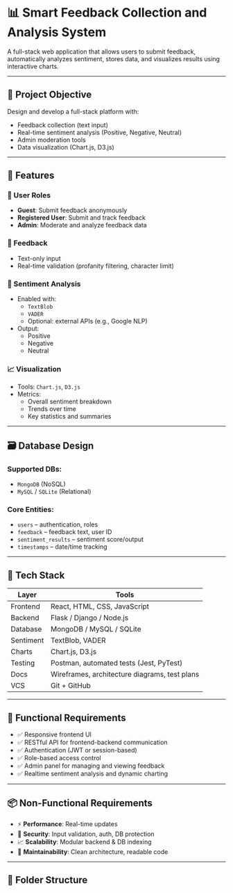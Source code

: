 # 📊 Smart Feedback Collection and Analysis System

A full-stack web application that allows users to submit feedback, automatically analyzes sentiment, stores data, and visualizes results using interactive charts.

---

## 🧭 Project Objective

Design and develop a full-stack platform with:
- Feedback collection (text input)
- Real-time sentiment analysis (Positive, Negative, Neutral)
- Admin moderation tools
- Data visualization (Chart.js, D3.js)

---

## 🧩 Features

### 👤 User Roles
- **Guest**: Submit feedback anonymously
- **Registered User**: Submit and track feedback
- **Admin**: Moderate and analyze feedback data

### 📝 Feedback
- Text-only input
- Real-time validation (profanity filtering, character limit)

### 🧠 Sentiment Analysis
- Enabled with:
  - `TextBlob`
  - `VADER`
  - Optional: external APIs (e.g., Google NLP)
- Output:
  - Positive
  - Negative
  - Neutral

### 📈 Visualization
- Tools: `Chart.js`, `D3.js`
- Metrics:
  - Overall sentiment breakdown
  - Trends over time
  - Key statistics and summaries

---

## 🗃️ Database Design

### Supported DBs:
- `MongoDB` (NoSQL)
- `MySQL` / `SQLite` (Relational)

### Core Entities:
- `users` – authentication, roles
- `feedback` – feedback text, user ID
- `sentiment_results` – sentiment score/output
- `timestamps` – date/time tracking

---

## 🔧 Tech Stack

| Layer      | Tools                                      |
|------------|--------------------------------------------|
| Frontend   | React, HTML, CSS, JavaScript               |
| Backend    | Flask / Django / Node.js                   |
| Database   | MongoDB / MySQL / SQLite                   |
| Sentiment  | TextBlob, VADER                            |
| Charts     | Chart.js, D3.js                            |
| Testing    | Postman, automated tests (Jest, PyTest)    |
| Docs       | Wireframes, architecture diagrams, test plans |
| VCS        | Git + GitHub                               |

---

## 🚀 Functional Requirements

- ✅ Responsive frontend UI
- ✅ RESTful API for frontend-backend communication
- ✅ Authentication (JWT or session-based)
- ✅ Role-based access control
- ✅ Admin panel for managing and viewing feedback
- ✅ Realtime sentiment analysis and dynamic charting

---

## 📦 Non-Functional Requirements

- ⚡ **Performance**: Real-time updates
- 🔐 **Security**: Input validation, auth, DB protection
- 📈 **Scalability**: Modular backend & DB indexing
- 🔧 **Maintainability**: Clean architecture, readable code

---

## 📁 Folder Structure

